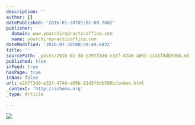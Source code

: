 ```yaml
---
description: ''
author: []
datePublished: '2016-01-30T01:01:09.768Z'
publisher:
  domain: www.yourchiropracticoffice.com
  name: yourchiropracticoffice.com
dateModified: '2016-01-30T00:59:49.682Z'
title: ''
sourcePath: _posts/2016-01-30-e297f3d0-e32f-4746-a05b-1143f8db596b.md
published: true
inFeed: true
hasPage: true
inNav: false
url: e297f3d0-e32f-4746-a05b-1143f8db596b/index.html
_context: 'http://schema.org'
_type: Article

---
```

![](http://www.yourchiropracticoffice.com/bg-1-24433.jpeg?u=1253985818)